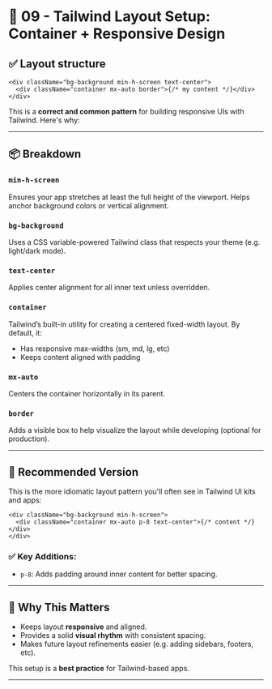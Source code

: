 # 📐 09 - Tailwind Layout Setup: Container + Responsive Design

## ✅ Layout structure

```tsx
<div className="bg-background min-h-screen text-center">
  <div className="container mx-auto border">{/* my content */}</div>
</div>
```

This is a **correct and common pattern** for building responsive UIs with Tailwind. Here's why:

---

## 📦 Breakdown

### `min-h-screen`

Ensures your app stretches at least the full height of the viewport. Helps anchor background colors or vertical alignment.

### `bg-background`

Uses a CSS variable-powered Tailwind class that respects your theme (e.g. light/dark mode).

### `text-center`

Applies center alignment for all inner text unless overridden.

### `container`

Tailwind’s built-in utility for creating a centered fixed-width layout. By default, it:

- Has responsive max-widths (sm, md, lg, etc)
- Keeps content aligned with padding

### `mx-auto`

Centers the container horizontally in its parent.

### `border`

Adds a visible box to help visualize the layout while developing (optional for production).

---

## 📌 Recommended Version

This is the more idiomatic layout pattern you'll often see in Tailwind UI kits and apps:

```tsx
<div className="bg-background min-h-screen">
  <div className="container mx-auto p-8 text-center">{/* content */}</div>
</div>
```

### ✅ Key Additions:

- `p-8`: Adds padding around inner content for better spacing.

---

## 🧠 Why This Matters

- Keeps layout **responsive** and aligned.
- Provides a solid **visual rhythm** with consistent spacing.
- Makes future layout refinements easier (e.g. adding sidebars, footers, etc).

This setup is a **best practice** for Tailwind-based apps.

---
